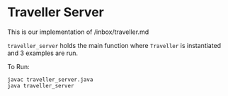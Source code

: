 # Traveller Server

This is our implementation of /inbox/traveller.md

`traveller_server` holds the main function where `Traveller` is instantiated and 3 examples are run.

To Run:
```
javac traveller_server.java
java traveller_server
```